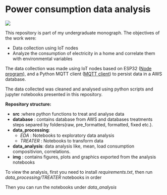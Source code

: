 # Power consumption data analysis

![](https://img.shields.io/github/license/xxkavosxx/consumption_data_analysis)

This repository is part of my undergraduate monograph. The objectives of the work were:
 * Data collection using IoT nodes
 * Analyze the consumption of electricity in a home and correlate them with environmental variables 

The data collection was made using IoT nodes based on ESP32 ([Node program](https://github.com/XxKavosxX/iot_node)), and a Python MQTT client ([MQTT client](https://github.com/XxKavosxX/mqtt_client)) to persist data in a AWS database.

The data collected was cleaned and analysed using python scripts and jupyter notebooks presented in this repository.

__Repository structure:__
 * **src** :where python functions to treat and analyse data
 * **database** : contains database from AWS and databases treatments steps separed by folders(raw, pre_formatted, formatted, fixed etc.).
 * **data_processing**: 
    * *EDA* : Notebooks to exploratory data analysis
    * *TREATER* : Notebooks to transform data
* **data_analysis**: data analysis like, mean, load consumption compositivion, correlations.
* **img** : contains figures, plots and graphics exported from the analysis notebooks

To view the analysis, first you need to install *requirements.txt*, then run *data_processing/TREATER* notebooks in order

Then you can run the notebooks under *data_analysis*

 
